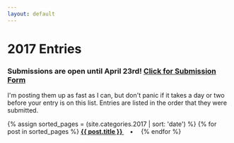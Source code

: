 ```yaml
---
layout: default
---
```


# 2017 Entries

### Submissions are open until April 23rd! [Click for Submission Form]({{site.baseurl}}/2017submission)

I'm posting them up as fast as I can, but don't panic if it takes a day or two before your entry is on this list. Entries are listed in the order that they were submitted.

<p>
{% assign sorted_pages = (site.categories.2017 | sort: 'date') %}
  {% for post in sorted_pages %}
      <strong><a href="{{ post.url }}">
        {{ post.title }}
      </a>&emsp;•&emsp;</strong>
  {% endfor %}
</p>

